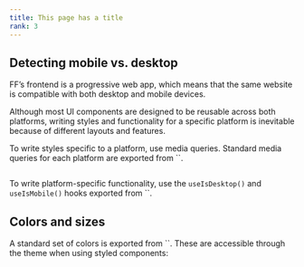 ```yaml
---
title: This page has a title
rank: 3
---
```

## Detecting mobile vs. desktop

FF’s frontend is a progressive web app, which means that the same website is compatible with both desktop and mobile devices.

Although most UI components are designed to be reusable across both platforms, writing styles and functionality for a specific platform is inevitable because of different layouts and features.

To write styles specific to a platform, use media queries. Standard media queries for each platform are exported from ``.

```
```

To write platform-specific functionality, use the `useIsDesktop()` and `useIsMobile()` hooks exported from ``.

## Colors and sizes

A standard set of colors is exported from ``. These are accessible through the theme when using styled components:

```
```
